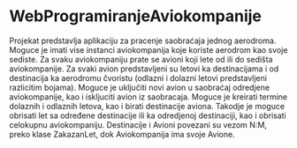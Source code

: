 # WebProgramiranjeAviokompanije

Projekat predstavlja aplikaciju za pracenje saobraćaja jednog aerodroma. Moguce je imati vise instanci aviokompanija koje koriste aerodrom kao svoje sediste. 
Za svaku aviokompaniju prate se avioni koji lete od ili do sedišta aviokompanije. Za svaki avion predstavljeni su letovi ka destinacijama i od destinacija ka aerodromu čvoristu 
 (odlazni i dolazni letovi predstavljeni razlicitim bojama). Moguce je uključiti novi avion u saobraćaj odredjene aviokompanije, kao i iskljuciti avion iz saobracaja. Moguce je kreirati termine dolaznih i odlaznih letova, kao i birati destinacije aviona. Takodje je moguce obrisati let sa određene destinacije ili ka odredjenoj destinaciji, kao i obrisati celokupnu aviokompaniju. Destinacije i Avioni povezani su vezom N:M, preko klase ZakazanLet, dok Aviokompanija ima svoje Avione.
